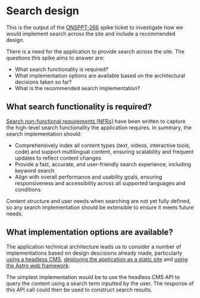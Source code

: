 # Search design

This is the output of the [ONSPPT-266](https://anddigitaltransformation.atlassian.net/browse/ONSPPT-266) spike ticket to investigate how we would implement search across the site and include a recommended design.

There is a need for the application to provide search across the site. The questions this spike aims to answer are:

- What search functionality is required?
- What implementation options are available based on the architectural decisions taken so far?
- What is the recommended search implementation?

## What search functionality is required?

[Search non-functional requirements (NFRs)](../non-functional-requirements/search.md) have been written to capture the high-level search functionality the application requires. In summary, the search implementation should:

- Comprehensively index all content types (text, videos, interactive tools, code) and support multilingual content, ensuring scalability and frequent updates to reflect content changes
- Provide a fast, accurate, and user-friendly search experience, including keyword search
- Align with overall performance and usability goals, ensuring responsiveness and accessibility across all supported languages and conditions

Content structure and user needs when searching are not yet fully defined, so any search implementation should be extensible to ensure it meets future needs.

## What implementation options are available?

The application technical architecture leads us to consider a number of implementations based on design descisions already made, particularly [using a headless CMS](../architectural-decision-records/adr-6-use-a-headless-cms.md), [deploying the application as a static site](../architectural-decision-records/adr-7-deploy-as-a-static-site.md) and [using the Astro web framework](../architectural-decision-records/adr-11-use-the-astrojs-web-framework.md).

The simplest implementation would be to use the headless CMS API to query the content using a search term inputted by the user. The response of this API call could then be used to construct search results.
